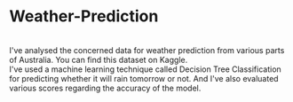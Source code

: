# Weather-Prediction
<br>
I've analysed the concerned data for weather prediction from various parts of Australia. You can find this dataset on Kaggle.
<br>
I've used a machine learning technique called Decision Tree Classification for predicting whether it will rain tomorrow or not. And I've also evaluated various scores regarding the accuracy of the model.
